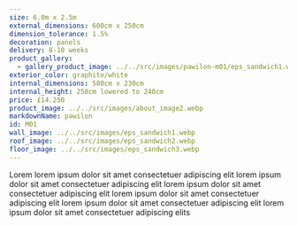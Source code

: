 ```yaml
---
size: 6.0m x 2.5m
external_dimensions: 600cm x 250cm
dimension_tolerance: 1.5%
decoration: panels
delivery: 8-10 weeks
product_gallery:
  - gallery_product_image: ../../src/images/pawilon-m01/eps_sandwich1.webp
exterior_color: graphite/white
internal_dimensions: 580cm x 230cm
internal_height: 250cm lowered to 240cm
price: £14.250
product_image: ../../src/images/about_image2.webp
markdownName: pawilon
id: M01
wall_image: ../../src/images/eps_sandwich1.webp
roof_image: ../../src/images/eps_sandwich2.webp
floor_image: ../../src/images/eps_sandwich3.webp
---
```


Lorem lorem ipsum dolor sit amet consectetuer adipiscing elit
lorem ipsum dolor sit amet consectetuer adipiscing elit
lorem ipsum dolor sit amet consectetuer adipiscing elit
lorem ipsum dolor sit amet consectetuer adipiscing elit
lorem ipsum dolor sit amet consectetuer adipiscing elit
lorem ipsum dolor sit amet consectetuer adipiscing elits
